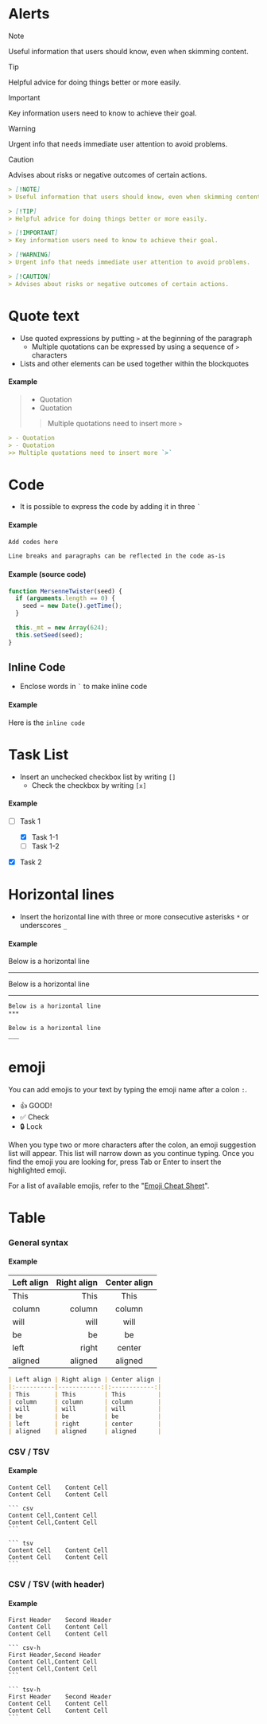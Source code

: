 # Alerts

> [!NOTE]
> Useful information that users should know, even when skimming content.

> [!TIP]
> Helpful advice for doing things better or more easily.

> [!IMPORTANT]
> Key information users need to know to achieve their goal.

> [!WARNING]
> Urgent info that needs immediate user attention to avoid problems.

> [!CAUTION]
> Advises about risks or negative outcomes of certain actions.


```markdown
> [!NOTE]
> Useful information that users should know, even when skimming content.

> [!TIP]
> Helpful advice for doing things better or more easily.

> [!IMPORTANT]
> Key information users need to know to achieve their goal.

> [!WARNING]
> Urgent info that needs immediate user attention to avoid problems.

> [!CAUTION]
> Advises about risks or negative outcomes of certain actions.
```


# Quote text
- Use quoted expressions by putting `>` at the beginning of the paragraph
    - Multiple quotations can be expressed by using a sequence of `>` characters
- Lists and other elements can be used together within the blockquotes

#### Example
> - Quotation
> - Quotation
>> Multiple quotations need to insert more `>`

```markdown
> - Quotation
> - Quotation
>> Multiple quotations need to insert more `>`
```


# Code
- It is possible to express the code by adding it in three `` ` ``

#### Example

```markdown
Add codes here  

Line breaks and paragraphs can be reflected in the code as-is
```

#### Example (source code)

```javascript:mersenne-twister.js
function MersenneTwister(seed) {
  if (arguments.length == 0) {
    seed = new Date().getTime();
  }

  this._mt = new Array(624);
  this.setSeed(seed);
}
```

## Inline Code
- Enclose words in `` ` `` to make inline code

#### Example
Here is the `inline code` 



# Task List
- Insert an unchecked checkbox list by writing `[] `
    - Check the checkbox by writing `[x]`

#### Example
- [ ] Task 1
    - [x] Task 1-1
    - [ ] Task 1-2
- [x] Task 2


# Horizontal lines
- Insert the horizontal line with three or more consecutive asterisks `*` or underscores `_`

#### Example
Below is a horizontal line
***

Below is a horizontal line
___

```markdown
Below is a horizontal line
***

Below is a horizontal line
___
```


# emoji

You can add emojis to your text by typing the emoji name after a colon `:`.

- :+1: GOOD!
- :white_check_mark: Check
- :lock: Lock

When you type two or more characters after the colon, an emoji suggestion list will appear. This list will narrow down as you continue typing. Once you find the emoji you are looking for, press Tab or Enter to insert the highlighted emoji.

For a list of available emojis, refer to the "[Emoji Cheat Sheet](https://github.com/ikatyang/emoji-cheat-sheet/blob/master/README.md)".


# Table
### General syntax
#### Example

| Left align | Right align | Center align |
|:-----------|------------:|:------------:|
| This       | This        | This         |
| column     | column      | column       |
| will       | will        | will         |
| be         | be          | be           |
| left       | right       | center       |
| aligned    | aligned     | aligned      |

```markdown
| Left align | Right align | Center align |
|:-----------|------------:|:------------:|
| This       | This        | This         |
| column     | column      | column       |
| will       | will        | will         |
| be         | be          | be           |
| left       | right       | center       |
| aligned    | aligned     | aligned      |
```

### CSV / TSV

#### Example

``` tsv
Content Cell	Content Cell
Content Cell	Content Cell
```

~~~
``` csv
Content Cell,Content Cell
Content Cell,Content Cell
```
~~~

~~~
``` tsv
Content Cell	Content Cell
Content Cell	Content Cell
```
~~~


### CSV / TSV (with header)


#### Example

``` tsv-h
First Header	Second Header
Content Cell	Content Cell
Content Cell	Content Cell
```

~~~
``` csv-h
First Header,Second Header
Content Cell,Content Cell
Content Cell,Content Cell
```
~~~

~~~
``` tsv-h
First Header	Second Header
Content Cell	Content Cell
Content Cell	Content Cell
```
~~~


